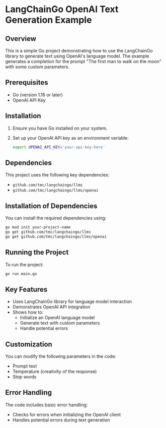 # LangChainGo OpenAI Text Generation Example

## Overview

This is a simple Go project demonstrating how to use the LangChainGo library to generate text using OpenAI's language model. The example generates a completion for the prompt "The first man to walk on the moon" with some custom parameters.

## Prerequisites

- Go (version 1.16 or later)
- OpenAI API Key

## Installation

1. Ensure you have Go installed on your system.
2. Set up your OpenAI API key as an environment variable:

   ```bash
   export OPENAI_API_KEY='your-api-key-here'
   ```

## Dependencies

This project uses the following key dependencies:

- `github.com/tmc/langchaingo/llms`
- `github.com/tmc/langchaingo/llms/openai`

## Installation of Dependencies

You can install the required dependencies using:

```bash
go mod init your-project-name
go get github.com/tmc/langchaingo/llms
go get github.com/tmc/langchaingo/llms/openai
```

## Running the Project

To run the project:

```bash
go run main.go
```

## Key Features

- Uses LangChainGo library for language model interaction
- Demonstrates OpenAI API integration
- Shows how to:
  - Initialize an OpenAI language model
  - Generate text with custom parameters
  - Handle potential errors

## Customization

You can modify the following parameters in the code:

- Prompt text
- Temperature (creativity of the response)
- Stop words

## Error Handling

The code includes basic error handling:

- Checks for errors when initializing the OpenAI client
- Handles potential errors during text generation